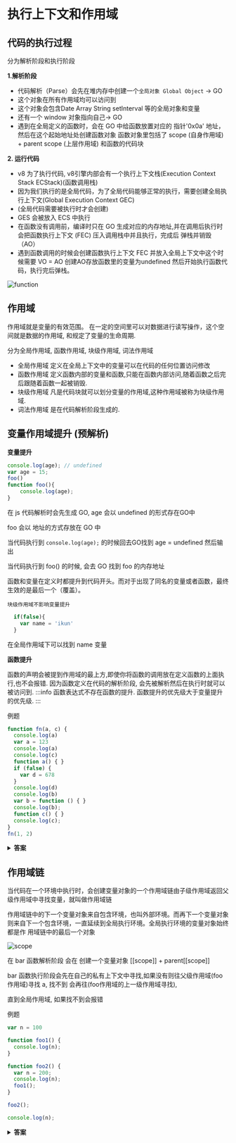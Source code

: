 # 执行上下文和作用域
## 代码的执行过程

分为解析阶段和执行阶段

**1.解析阶段**
  - 代码解析（Parse）会先在堆内存中创建一个`全局对象 Global Object` -> GO
  - 这个对象在所有作用域均可以访问到
  - 这个对象会包含Date Array String setInterval 等的全局对象和变量
  - 还有一个 window 对象指向自己-> GO
  - 遇到在全局定义的函数时，会在 GO 中给函数放置对应的 指针'0x0a' 地址，然后在这个起始地址处创建函数对象
    函数对象里包括了 scope (自身作用域) + parent scope (上层作用域) 和函数的代码块

**2. 运行代码**
 *  v8 为了执行代码, v8引擎内部会有一个执行上下文栈(Execution Context Stack ECStack)(函数调用栈)
 *  因为我们执行的是全局代码，为了全局代码能够正常的执行，需要创建全局执行上下文(Global Execution Context GEC)
 *  (全局代码需要被执行时才会创建)
 *  GES 会被放入 ECS 中执行
 *  在函数没有调用前，编译时只在 GO 生成对应的内存地址,并在调用后执行时会把函数执行上下文 (FEC) 压入调用栈中并且执行，完成后  弹栈并销毁（AO）
 * 遇到函数调用的时候会创建函数执行上下文 FEC 并放入全局上下文中这个时候需要 VO = AO 创建AO存放函数里的变量为undefined 然后开始执行函数代码，执行完后弹栈。



![function](https://rqikxs8eg.hn-bkt.clouddn.com/img/function.png)

## 作用域

作用域就是变量的有效范围。 在一定的空间里可以对数据进行读写操作，这个空间就是数据的作用域,
和规定了变量的生命周期.

分为全局作用域, 函数作用域,  块级作用域, 词法作用域

- 全局作用域 定义在全局上下文中的变量可以在代码的任何位置访问修改
- 函数作用域 定义函数内部的变量和函数,只能在函数内部访问,随着函数之后完后跟随着函数一起被销毁.
- 块级作用域 凡是代码块就可以划分变量的作用域,这种作用域被称为块级作用域.
- 词法作用域 是在代码解析阶段生成的.


## 变量作用域提升 (预解析)
**变量提升**
```js
console.log(age); // undefined
var age = 15;
foo()
function foo(){
    console.log(age);
}
```
在 js 代码解析时会先生成 GO, age 会以 undefined 的形式存在GO中

foo 会以 地址的方式存放在 GO 中

当代码执行到 `console.log(age);` 的时候回去GO找到 age = undefined 然后输出

当代码执行到 foo() 的时候, 会去 GO 找到 foo 的内存地址

函数和变量在定义时都提升到代码开头。而对于出现了同名的变量或者函数，最终生效的是最后一个（覆盖）。

`块级作用域不影响变量提升`
```js
  if(false){
    var name = 'ikun'
  }
```
在全局作用域下可以找到 name 变量

**函数提升**

函数的声明会被提到作用域的最上方,即使你将函数的调用放在定义函数的上面执行,也不会报错.
因为函数定义在代码的解析阶段, 会先被解析然后在执行时就可以被访问到.
:::info
函数表达式不存在函数的提升. 函数提升的优先级大于变量提升的优先级.
:::

例题
```js
function fn(a, c) {
  console.log(a)
  var a = 123
  console.log(a)
  console.log(c)
  function a() { }
  if (false) {
    var d = 678
  }
  console.log(d)
  console.log(b)
  var b = function () { }
  console.log(b);
  function c() { }
  console.log(c);
}
fn(1, 2)
```
<details><summary><b>答案</b></summary>
<p>
在 node 运行结果为

[Function: a]

123

[Function: c]

undefined

undefined

[Function: b]

[Function: c]

解释第一个 1. 函数的提升覆盖参数赋值
d 输出 undefined 是因为 `块级作用域不影响变量提升`
第一个 b 输出 undefined 是因为 `函数表达式不存在函数的提升`
</p>
</details>

## 作用域链
当代码在一个环境中执行时，会创建变量对象的一个作用域链由子级作用域返回父级作用域中寻找变量，就叫做作用域链

作用域链中的下一个变量对象来自包含环境，也叫外部环境。而再下一个变量对象
则来自下一个包含环境，一直延续到全局执行环境。全局执行环境的变量对象始终都是作
用域链中的最后一个对象


![scope](https://rqikxs8eg.hn-bkt.clouddn.com/img/scope.png)

在 bar 函数解析阶段 会在 创建一个变量对象 [[scope]] + parent[[scope]]

bar 函数执行阶段会先在自己的私有上下文中寻找,如果没有则往父级作用域(foo作用域)寻找 a, 找不到 会再往(foo作用域的上一级作用域寻找),

直到全局作用域, 如果找不到会报错

例题

```js
var n = 100

function foo1() {
  console.log(n);
}

function foo2() {
  var n = 200;
  console.log(n);
  foo1();
}

foo2();

console.log(n);
```

<details><summary><b>答案</b></summary>
<p>
200 100 100

foo1() 函数作用域定义在全局作用域下,会先在自己的函数作用域下查找 n, 找不到则往全局作用域下寻找.
</p>
</details>

